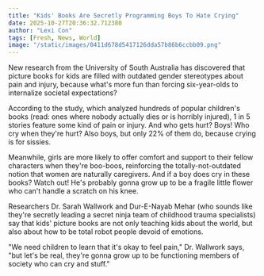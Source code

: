 ```yaml
---
title: "Kids' Books Are Secretly Programming Boys To Hate Crying"
date: 2025-10-27T20:36:32.712380
author: "Lexi Con"
tags: [Fresh, News, World]
image: "/static/images/0411d678d5417126dda57b86b6ccbb09.png"
---
```



New research from the University of South Australia has discovered that picture books for kids are filled with outdated gender stereotypes about pain and injury, because what's more fun than forcing six-year-olds to internalize societal expectations?

According to the study, which analyzed hundreds of popular children's books (read: ones where nobody actually dies or is horribly injured), 1 in 5 stories feature some kind of pain or injury. And who gets hurt? Boys! Who cry when they're hurt? Also boys, but only 22% of them do, because crying is for sissies.

Meanwhile, girls are more likely to offer comfort and support to their fellow characters when they're boo-boos, reinforcing the totally-not-outdated notion that women are naturally caregivers. And if a boy does cry in these books? Watch out! He's probably gonna grow up to be a fragile little flower who can't handle a scratch on his knee.

Researchers Dr. Sarah Wallwork and Dur-E-Nayab Mehar (who sounds like they're secretly leading a secret ninja team of childhood trauma specialists) say that kids' picture books are not only teaching kids about the world, but also about how to be total robot people devoid of emotions.

"We need children to learn that it's okay to feel pain," Dr. Wallwork says, "but let's be real, they're gonna grow up to be functioning members of society who can cry and stuff."
